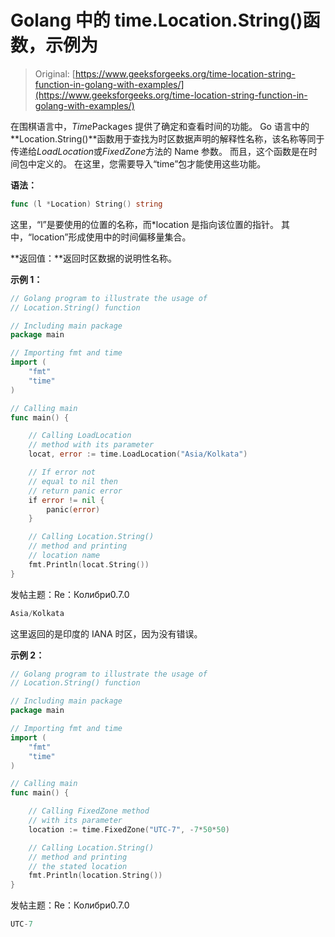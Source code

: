 # Golang 中的 time.Location.String()函数，示例为

> Original: [https://www.geeksforgeeks.org/time-location-string-function-in-golang-with-examples/](https://www.geeksforgeeks.org/time-location-string-function-in-golang-with-examples/)

在围棋语言中，*Time*Packages 提供了确定和查看时间的功能。 Go 语言中的**Location.String()**函数用于查找为时区数据声明的解释性名称，该名称等同于传递给*LoadLocation*或*FixedZone*方法的 Name 参数。 而且，这个函数是在时间包中定义的。 在这里，您需要导入“time”包才能使用这些功能。

**语法：**

```go
func (l *Location) String() string

```

这里，“l”是要使用的位置的名称，而*location 是指向该位置的指针。 其中，“location”形成使用中的时间偏移量集合。

**返回值：**返回时区数据的说明性名称。

**示例 1：**

```go
// Golang program to illustrate the usage of
// Location.String() function

// Including main package
package main

// Importing fmt and time
import (
    "fmt"
    "time"
)

// Calling main
func main() {

    // Calling LoadLocation 
    // method with its parameter
    locat, error := time.LoadLocation("Asia/Kolkata")

    // If error not 
    // equal to nil then
    // return panic error
    if error != nil {
        panic(error)
    }

    // Calling Location.String()
    // method and printing
    // location name
    fmt.Println(locat.String())
}
```

发帖主题：Re：Колибри0.7.0

```go
Asia/Kolkata

```

这里返回的是印度的 IANA 时区，因为没有错误。

**示例 2：**

```go
// Golang program to illustrate the usage of
// Location.String() function

// Including main package
package main

// Importing fmt and time
import (
    "fmt"
    "time"
)

// Calling main
func main() {

    // Calling FixedZone method
    // with its parameter
    location := time.FixedZone("UTC-7", -7*50*50)

    // Calling Location.String() 
    // method and printing
    // the stated location
    fmt.Println(location.String())
}
```

发帖主题：Re：Колибри0.7.0

```go
UTC-7

```